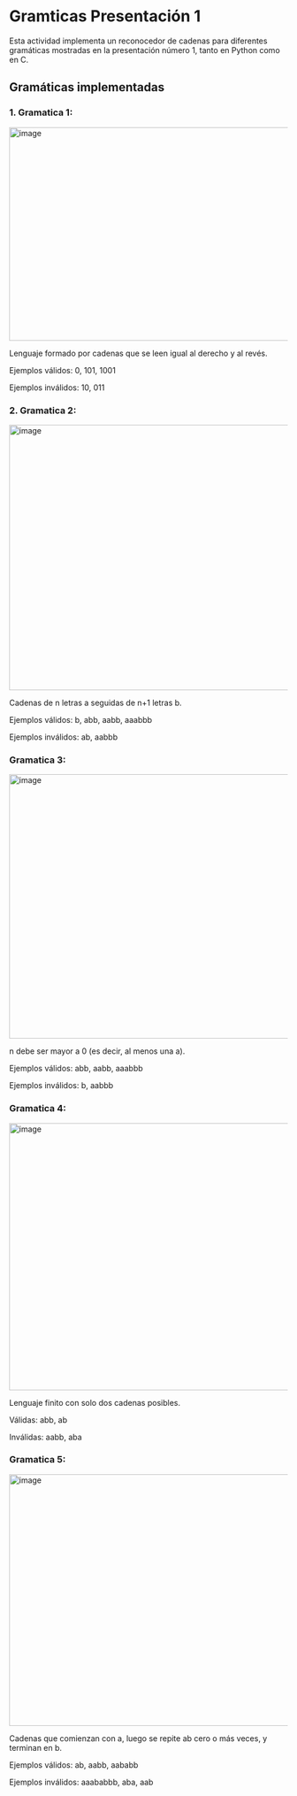 # Gramticas Presentación 1

Esta actividad implementa un reconocedor de cadenas para diferentes gramáticas mostradas en la presentación número 1, tanto en Python como en C.

## Gramáticas implementadas

### 1. Gramatica 1:

<img width="809" height="386" alt="image" src="https://github.com/user-attachments/assets/e95c6f87-ccf1-4848-8330-c510f494f732" />

Lenguaje formado por cadenas que se leen igual al derecho y al revés.

Ejemplos válidos: 0, 101, 1001

Ejemplos inválidos: 10, 011

### 2. Gramatica 2:

<img width="814" height="480" alt="image" src="https://github.com/user-attachments/assets/7f5b4943-c913-4a8f-9300-76ab42c9a1cd" />

Cadenas de n letras a seguidas de n+1 letras b.

Ejemplos válidos: b, abb, aabb, aaabbb

Ejemplos inválidos: ab, aabbb

### Gramatica 3:

<img width="836" height="478" alt="image" src="https://github.com/user-attachments/assets/20b9ffa6-878a-4f30-a67c-0051bded0be0" />

n debe ser mayor a 0 (es decir, al menos una a).

Ejemplos válidos: abb, aabb, aaabbb

Ejemplos inválidos: b, aabbb

### Gramatica 4:

<img width="810" height="483" alt="image" src="https://github.com/user-attachments/assets/8a3b034e-6370-496f-961d-94740f23fc22" />

Lenguaje finito con solo dos cadenas posibles.

Válidas: abb, ab

Inválidas: aabb, aba

### Gramatica 5: 

<img width="829" height="455" alt="image" src="https://github.com/user-attachments/assets/7fd20ab5-41ec-4f2d-a2a8-87d7f3ee6859" />

Cadenas que comienzan con a, luego se repite ab cero o más veces, y terminan en b.

Ejemplos válidos: ab, aabb, aababb

Ejemplos inválidos: aaababbb, aba, aab
